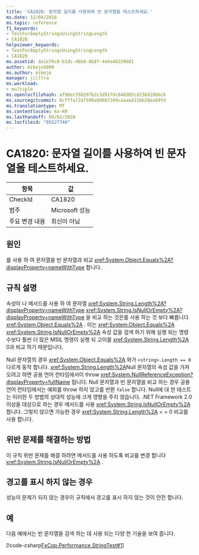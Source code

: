 ```yaml
---
title: 'CA1820: 문자열 길이를 사용하여 빈 문자열을 테스트하세요.'
ms.date: 11/04/2016
ms.topic: reference
f1_keywords:
- TestForEmptyStringsUsingStringLength
- CA1820
helpviewer_keywords:
- TestForEmptyStringsUsingStringLength
- CA1820
ms.assetid: da1e70c8-b1dc-46b9-8b8f-4e6e48339681
author: mikejo5000
ms.author: mikejo
manager: jillfra
ms.workload:
- multiple
ms.openlocfilehash: af96ec55820762c3d917dc648d65cd236d106bc6
ms.sourcegitcommit: 6cfffa72af599a9d667249caaaa411bb28ea69fd
ms.translationtype: MT
ms.contentlocale: ko-KR
ms.lasthandoff: 09/02/2020
ms.locfileid: "85527740"
---
```

# <a name="ca1820-test-for-empty-strings-using-string-length"></a>CA1820: 문자열 길이를 사용하여 빈 문자열을 테스트하세요.

|항목|값|
|-|-|
|CheckId|CA1820|
|범주|Microsoft 성능|
|주요 변경 내용|최신이 아님|

## <a name="cause"></a>원인

를 사용 하 여 문자열을 빈 문자열과 비교 <xref:System.Object.Equals%2A?displayProperty=nameWithType> 합니다.

## <a name="rule-description"></a>규칙 설명

속성이 나 메서드를 사용 하 여 문자열 <xref:System.String.Length%2A?displayProperty=nameWithType> <xref:System.String.IsNullOrEmpty%2A?displayProperty=nameWithType> 을 비교 하는 것은를 사용 하는 것 보다 빠릅니다 <xref:System.Object.Equals%2A> . 이는 <xref:System.Object.Equals%2A> <xref:System.String.IsNullOrEmpty%2A> 속성 값을 검색 하기 위해 실행 되는 명령 수보다 훨씬 더 많은 MSIL 명령이 실행 되 고이를 <xref:System.String.Length%2A> 0과 비교 하기 때문입니다.

Null 문자열의 경우 <xref:System.Object.Equals%2A> 와가 `<string>.Length == 0` 다르게 동작 합니다. <xref:System.String.Length%2A>Null 문자열의 속성 값을 가져오려고 하면 공용 언어 런타임에서이 throw <xref:System.NullReferenceException?displayProperty=fullName> 됩니다. Null 문자열과 빈 문자열을 비교 하는 경우 공용 언어 런타임에서는 예외를 throw 하지 않고를 반환 `false` 합니다. Null에 대 한 테스트는 이러한 두 방법의 상대적 성능에 크게 영향을 주지 않습니다. .NET Framework 2.0 이상을 대상으로 하는 경우 메서드를 사용 <xref:System.String.IsNullOrEmpty%2A> 합니다. 그렇지 않으면 가능한 경우 <xref:System.String.Length%2A> = = 0 비교를 사용 합니다.

## <a name="how-to-fix-violations"></a>위반 문제를 해결하는 방법

이 규칙 위반 문제를 해결 하려면 메서드를 사용 하도록 비교를 변경 합니다 <xref:System.String.IsNullOrEmpty%2A> .

## <a name="when-to-suppress-warnings"></a>경고를 표시 하지 않는 경우

성능이 문제가 되지 않는 경우이 규칙에서 경고를 표시 하지 않는 것이 안전 합니다.

## <a name="example"></a>예

다음 예에서는 빈 문자열을 검색 하는 데 사용 되는 다양 한 기술을 보여 줍니다.

[!code-csharp[FxCop.Performance.StringTest#1](../code-quality/codesnippet/CSharp/ca1820-test-for-empty-strings-using-string-length_1.cs)]
